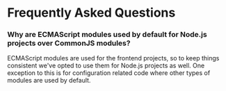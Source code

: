 # Frequently Asked Questions

### Why are ECMAScript modules used by default for Node.js projects over CommonJS modules?

ECMAScript modules are used for the frontend projects, so to keep things consistent we've opted to use them for Node.js projects as well. One exception to this is for configuration related code where other types of modules are used by default.
